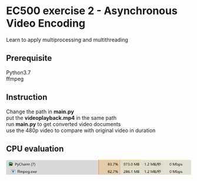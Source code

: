 # EC500 exercise 2 - Asynchronous Video Encoding
  Learn to apply multiprocessing and multithreading
## Prerequisite
  Python3.7  
  ffmpeg
## Instruction
  Change the path in **main.py**  
  put the **videoplayback.mp4** in the same path  
  run **main.py** to get converted video documents  
  use the 480p video to compare with original video in duration
## CPU evaluation
  ![](https://github.com/ec500-software-engineering/exercise-2-ffmpeg-JiaruiJin/blob/master/CPU_Evaluation.PNG)
